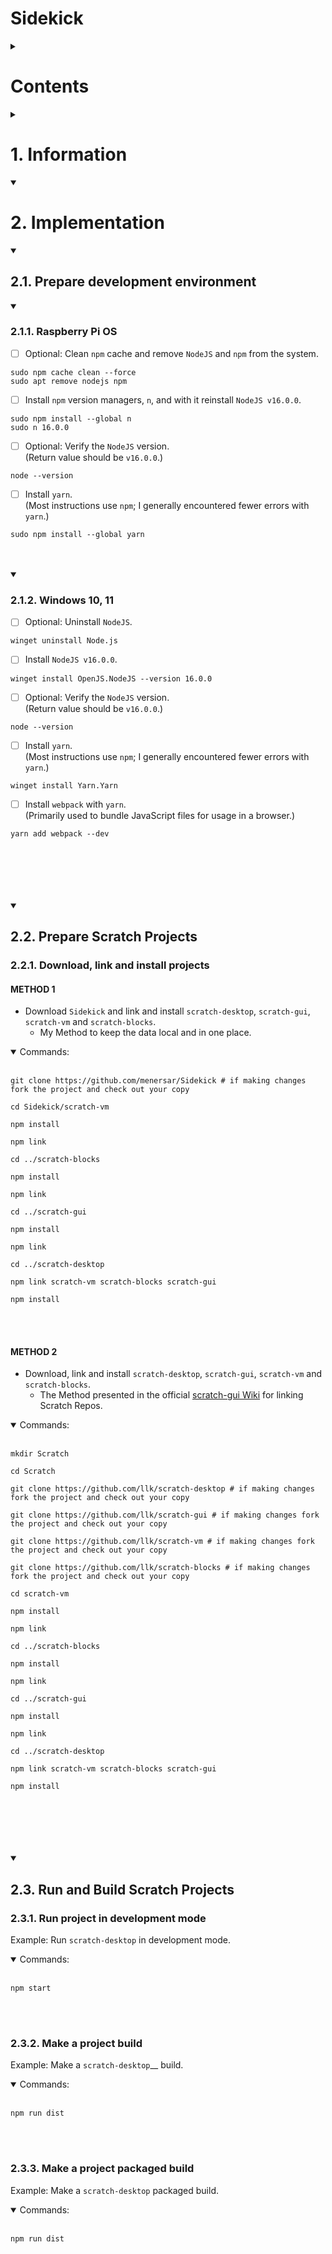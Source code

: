 # Sidekick

<!-- <details open> -->

<details>
<summary>

# Contents

</summary>

<ol>
	<li> <a href="#h0">Information</a>
		<ol>
			<div>1.1. <a href="#h0-1">Scratch Editor</a>
				<ol>
					<div>1.1.1. <a href="#h0-1-1">scratch-desktop</a></div>
					<div>1.1.2. <a href="#h0-1-2">scratch-gui</a></div>
					<div>1.1.3. <a href="#h0-1-3">scratch-vm</a></div>
					<div>1.1.4. <a href="#h0-1-4">scratch-blocks</a></div>
					<div>1.1.5. <a href="#h0-1-5">scratch-render</a></div>
				</ol>
			</div>
		</ol>
	</li>
	<li> <a href="#h1">Implementation</a> 
		<ol>
			<div>2.1. <a href="#h1-1">Prepare development environment</a>
				<ol>
					<div>2.1.1. <a href="#h1-1-1">Raspberry Pi OS</a></div>
					<div>2.1.2. <a href="#h1-1-2">Windows 10, 11</a></div>
				</ol>
			</div>
			<div>2.2. <a href="#h1-2">Prepare Scratch Projects</a>
				<ol>
					<div>2.2.1. <a href="#h1-2-1">Download, link and install projects</a> </div>
				</ol>
			</div>
			<div>2.3. <a href="#h1-3">Run and Build Scratch Projects</a>
				<ol>
					<div>2.3.1. <a href="#h1-3-1">Run project in development mode</a></div>
					<div>2.3.2. <a href="#h1-3-2">Make a project build</a></div>
					<div>2.3.3. <a href="#h1-3-3">Make a project packaged build</a></div>
				</ol>
			</div>
		</ol>
	</li>
</ol>

	
<br />
<br />
<br />
<br />	
	
</details>























<details>
<summary>

# 1. Information  <a name="h0"></a>

</summary>



## 1.1. Scratch Editor <a name="h0-1"></a>

- Getting Started: https://github.com/LLK/scratch-gui/wiki/Getting-Started
<p  align="center">
		<img src="/images/Scratch-Editor.png" style="width: 50%">
</p>

- Design of the Scratch editor interface (`GUI`): [https://en.scratch-wiki.info/wiki/User_Interface](https://en.scratch-wiki.info/wiki/User_Interface)
<p  align="center">
		<img src="/images/Scratch_3.0_program_sections.png" style="width: 50%">
</p>

- The `Scratch Editor` is built up modularly from several repos.
- Each repo can stand alone.
- The main Repos are:
  - [Desktop](#scratch-desktop)
  - [GUI](#scratch-gui)
  - [VM](#scratch-vm)
  - [Blocks](#scratch-blocks)
  - [Renderer](#scratch-render)
- There are also others, like `scratch-storage` and `scratch-audio`.
	

	
### [scratch-desktop](https://github.com/LLK/scratch-desktop) <a name="h0-1-1"></a>
- Scratch 3.0 as a self-contained desktop standalone application.
- Note: The `scratch-desktop` branch of [scratch-gui](#scratch-gui) was used during development of the Scratch Desktop App.
	- It held a few changes necessary for the Scratch app to function correctly, but are not yet merged into the main development branch.


	

### [scratch-gui](https://github.com/LLK/scratch-gui/tree/scratch-desktop) <a name="h0-1-2"></a>
- Wiki: https://github.com/LLK/scratch-gui/wiki
- React-based front end.
- Graphical User Interface for creating and running Scratch 3.0 projects.
- A set of React components that comprise the `GUI` for creating and running Scratch 3.0 projects



### [scratch-vm](https://github.com/LLK/scratch-vm) <a name="h0-1-3"></a>
- Wiki: https://github.com/LLK/scratch-vm/wiki
- Defining Scratch extensions: https://github.com/LLK/scratch-vm/blob/develop/docs/extensions.md
- Library for representing, running, and maintaining the state of computer programs written using [Scratch Blocks](#scratch-blocks).
  - It sends the state to the `GUI`.



### [scratch-blocks](https://github.com/LLK/scratch-blocks) <a name="h0-1-4"></a>
- Wiki: https://github.com/scratchfoundation/scratch-blocks/wiki
- Branched from and based on Google's [Blockly](https://developers.google.com/blockly) project.
- Fork of Google's [Blockly](https://github.com/google/blockly) project that provides a design specification and codebase for building creative computing interfaces.
- Library for building creative computing interfaces.
- Together with the [Scratch VM](#scratch-vm) this codebase allows for the rapid design and development of visual programming interfaces.
- Repo handles the **UI** and **logic** for the portions of the editor that blocks appear in. 
   - Talks to the `GUI`, which often pipes things through to the [VM](#scratch-vm).
	


### [scratch-render](https://github.com/LLK/scratch-render) <a name="h0-1-5"></a>
- WebGL-based rendering engine for Scratch 3.0.
- Handler of what appears in the `Stage Area`.
- The `GUI` tells this what to do.
	
	
https://wiingy.com/blog/source-codes-for-scratch/
	
	
	
<br />
<br />
<br />
<br />

>---
> #### Further Information and Links:
>
>
> - Creation of Scratch 3 Extensions: <br />
> https://medium.com/@hiroyuki.osaki/how-to-develop-your-own-block-for-scratch-3-0-1b5892026421
>
> - Implementaion of a Scratch 3 Extension with GPIO pin access. <br />
> https://github.com/MrYsLab/s3onegpio
>
> - This document describes technical topics related to Scratch 3.0 extension development, including the Scratch 3.0 extension specification: <br />
> https://github.com/LLK/scratch-vm/blob/develop/docs/extensions.md
>	
> - Scratch Block types:
> https://medium.com/@hiroyuki.osaki/scratch-3-block-types-you-can-develop-and-samples-191b0d769b91
>
>
> ---

<br />
<br />
<br />
<br />

</details>



















<details open>
<summary>

# 2. Implementation <a name="h1"></a>

</summary>


	
<details open>
<summary>

## 2.1. Prepare development environment <a name="h1-1"></a>

</summary>
	

	
<details open>
<summary>

### 2.1.1. Raspberry Pi OS <a name="h1-1-1"></a>

</summary>
	
- [ ] Optional: Clean `npm` cache and remove `NodeJS` and `npm` from the system.
```console
sudo npm cache clean --force
sudo apt remove nodejs npm
```

- [ ] Install `npm` version managers, `n`, and with it reinstall `NodeJS v16.0.0`.
```console
sudo npm install --global n
sudo n 16.0.0
```

- [ ] Optional: Verify the `NodeJS` version. <br />
(Return value should be `v16.0.0`.)
```console
node --version
```

- [ ] Install `yarn`. <br />
(Most instructions use `npm`; I generally encountered fewer errors with `yarn`.)
```console
sudo npm install --global yarn
```

<br />
<br />

</details>
	

	
<details open>
<summary>

### 2.1.2. Windows 10, 11 <a name="h1-1-2"></a>

</summary>

- [ ] Optional: Uninstall `NodeJS`. <br />
```console
winget uninstall Node.js
```

- [ ] Install `NodeJS v16.0.0`. <br />
```console
winget install OpenJS.NodeJS --version 16.0.0
```

- [ ] Optional: Verify the `NodeJS` version. <br />
(Return value should be `v16.0.0`.)
```console
node --version
```

- [ ] Install `yarn`. <br />
(Most instructions use `npm`; I generally encountered fewer errors with `yarn`.)
```console
winget install Yarn.Yarn
```

- [ ] Install `webpack` with `yarn`. <br />
(Primarily used to bundle JavaScript files for usage in a browser.)
```console
yarn add webpack --dev
```

<br />
<br />

</details>

<br />
<br />
<br />
	
</details>
	
	
	

	
<details open>
<summary>

## 2.2. Prepare Scratch Projects <a name="h1-2"></a>

</summary>
	


### 2.2.1. Download, link and install projects <a name="h1-2-1"></a>


	
#### METHOD 1

- Download `Sidekick` and link and install `scratch-desktop`, `scratch-gui`, `scratch-vm` and `scratch-blocks`.
	- My Method to keep the data local and in one place.

<details open>
	
<br />

<summary>
	Commands:	
</summary>

```console
git clone https://github.com/menersar/Sidekick # if making changes fork the project and check out your copy
```

```console
cd Sidekick/scratch-vm
```

```console
npm install
```

```console
npm link
```

```console
cd ../scratch-blocks
```

```console
npm install
```

```console
npm link
```

```console
cd ../scratch-gui
```

```console
npm install
```

```console
npm link
```

```console
cd ../scratch-desktop
```

```console
npm link scratch-vm scratch-blocks scratch-gui
```

```console
npm install
```

</details open>


<br />
<br />


#### METHOD 2
- Download, link and install `scratch-desktop`, `scratch-gui`, `scratch-vm` and `scratch-blocks`.
	- The Method presented in the official [scratch-gui Wiki](https://github.com/LLK/scratch-gui/wiki/Getting-Started) for linking Scratch Repos. 

<details open>
	
<br />

<summary>
	Commands:	
</summary>


```console
mkdir Scratch
```

```console
cd Scratch
```

```console
git clone https://github.com/llk/scratch-desktop # if making changes fork the project and check out your copy
```

```console
git clone https://github.com/llk/scratch-gui # if making changes fork the project and check out your copy
```

```console
git clone https://github.com/llk/scratch-vm # if making changes fork the project and check out your copy
```

```console
git clone https://github.com/llk/scratch-blocks # if making changes fork the project and check out your copy
```

```console
cd scratch-vm
```

```console
npm install
```

```console
npm link
```

```console
cd ../scratch-blocks
```

```console
npm install
```

```console
npm link
```

```console
cd ../scratch-gui
```

```console
npm install
```

```console
npm link
```

```console
cd ../scratch-desktop
```

```console
npm link scratch-vm scratch-blocks scratch-gui
```

```console
npm install
```
<br />
<br />

</details>

<br />
<br />
<br />

</details>
	
	



<details open>
<summary>

## 2.3. Run and Build Scratch Projects <a name="h1-3"></a>

</summary>
	

	
### 2.3.1. Run project in development mode <a name="h1-3-1"></a>

Example: Run `scratch-desktop` in development mode.

<details open>
	
<br />

<summary>
	Commands:	
</summary>

```console
npm start
```
	

	
</details>
	


<br />
<br />
	
### 2.3.2. Make a project build <a name="h1-3-2"></a>

	
	
Example: Make a `scratch-desktop`__ build.

<details open>

<br />

<summary>
	Commands:	
</summary>
	
```console
npm run dist
```
	


</details>
	

<br />
<br />


### 2.3.3. Make a project packaged build <a name="h1-3-3"></a>
	
Example: Make a `scratch-desktop` packaged build.

<details open>

<br />

<summary>
	Commands:	
</summary>
	
```console
npm run dist
```




	
</details>

<br />
<br />


</details>
	
<br />
<br />
<br />

</details>




<br />
<br />
<br />
<br />

















<br />

<br />
<br />
<br />
<br />
<br />
<br />
<br />
<br />

---

<br />

# Troubleshooting

If you run into npm install errors, try these steps:
```console
run npm cache clean --force
```

```console
Delete the node_modules directory
```

```console
Delete package-lock.json
```

```console
run npm install again
```

<br />
<br />
<br />
<br />



